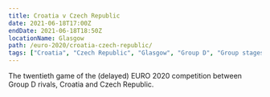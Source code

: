 ```yaml
---
title: Croatia v Czech Republic
date: 2021-06-18T17:00Z
endDate: 2021-06-18T18:50Z
locationName: Glasgow
path: /euro-2020/croatia-czech-republic/
tags: ["Croatia", "Czech Republic", "Glasgow", "Group D", "Group stages","EURO 2020"]
---
```


The twentieth game of the (delayed) EURO 2020 competition between Group D rivals, Croatia and Czech Republic.